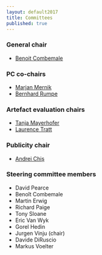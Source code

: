 ```yaml
---
layout: default2017
title: Committees
published: true
---
```


### General chair

* [Benoit Combemale](http://people.irisa.fr/Benoit.Combemale/)

### PC co-chairs

* [Marjan Mernik](http://lpm.feri.um.si/en/members/mernik/)
* [Bernhard Rumpe](http://www.se-rwth.de/~rumpe/)

### Artefact evaluation chairs

* [Tanja Mayerhofer](http://www.big.tuwien.ac.at/staff/tmayerhofer)
* [Laurence Tratt](http://tratt.net/laurie/)

### Publicity chair

* [Andrei Chiș](http://www.andreichis.com)


### Steering committee members

* David Pearce
* Benoît Combemale
* Martin Erwig 
* Richard Paige
* Tony Sloane 
* Eric Van Wyk
* Gorel Hedin
* Jurgen Vinju (chair)
* Davide DiRuscio
* Markus Voelter
